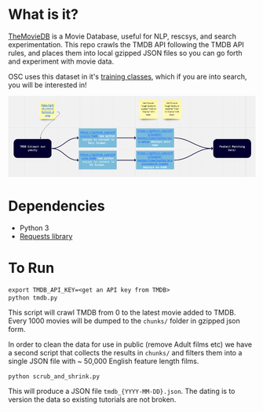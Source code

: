 # What is it?

[TheMovieDB](http://themoviedb.org) is a Movie Database, useful for NLP, rescsys, and search experimentation. This repo crawls the TMDB API following the TMDB API rules, and places them into local gzipped JSON files so you can go forth and experiment with movie data.

OSC uses this dataset in it's [training classes](https://opensourceconnections.com/training/), which if you are into search, you will be interested in!

![Flow of TMDB data](tmdb_dataflows.png)

# Dependencies

- Python 3
- [Requests library](https://2.python-requests.org/en/master/)

# To Run

```
export TMDB_API_KEY=<get an API key from TMDB>
python tmdb.py
```

This script will crawl TMDB from 0 to the latest movie added to TMDB. Every 1000 movies will be dumped to the `chunks/` folder in gzipped json form.

In order to clean the data for use in public (remove Adult films etc) we have a second script that collects the results in `chunks/` and filters them into a single JSON file with ~ 50,000 English feature length films.

```
python scrub_and_shrink.py
```

This will produce a JSON file `tmdb_{YYYY-MM-DD}.json`. The dating is to version the data so existing tutorials are not broken.
